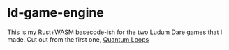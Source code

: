 # ld-game-engine

This is my Rust+WASM basecode-ish for the two Ludum Dare games that I made. Cut out from the first
one, [Quantum Loops](https://github.com/necauqua/quantum-loops)
